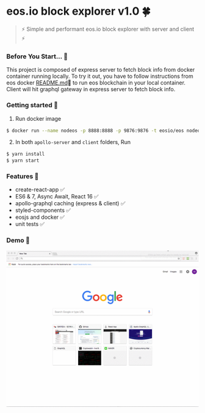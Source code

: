 # eos.io block explorer v1.0 :four_leaf_clover:

> :zap: Simple and performant eos.io block explorer with server and client :zap:

### Before You Start... :pushpin:

This project is composed of express server to fetch block info from docker container running locally.
To try it out, you have to follow instructions from eos docker [README.md](https://github.com/EOSIO/eos/tree/master/Docker):link:  to run eos blockchain in your local container.
Client will hit graphql gateway in express server to fetch block info.

### Getting started :pushpin:

1. Run docker image 
``` bash
$ docker run --name nodeos -p 8888:8888 -p 9876:9876 -t eosio/eos nodeosd.sh arg1 arg2
```

2. In both `apollo-server` and `client` folders, Run
``` bash
$ yarn install
$ yarn start
```

### Features :pushpin:
* create-react-app :white_check_mark:
* ES6 & 7, Async Await, React 16 :white_check_mark:
* apollo-graphql caching (express & client) :white_check_mark:
* styled-components :white_check_mark:
* eosjs and docker :white_check_mark:
* unit tests :white_check_mark:

### Demo :pushpin:
![demo](./T5MVfyBwvc.gif)
